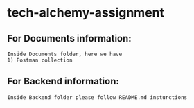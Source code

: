 # tech-alchemy-assignment

## For Documents information:
    Inside Documents folder, here we have
    1) Postman collection

## For Backend information:
    Inside Backend folder please follow README.md insturctions
